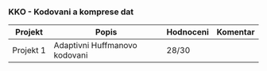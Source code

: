 ### KKO - Kodovani a komprese dat
| Projekt | Popis | Hodnoceni | Komentar
| ------ | ------ | ------ | ------
|Projekt&nbsp;1|Adaptivni Huffmanovo kodovani|28/30|
